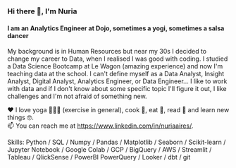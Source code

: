 ### Hi there 🍓, I'm Nuria
#### I am an Analytics Engineer at Dojo, sometimes a yogi, sometimes a salsa dancer

My background is in Human Resources but near my 30s I decided to change my career to Data, when I realised I was good with coding. I studied a Data Science Bootcamp at Le Wagon (amazing experience) and now I'm teaching data at the school. I can't define myself as a Data Analyst, Insight Analyst, Digital Analyst, Analytics Engineer, or Data Engineer... I like to work with data and if I don't know about some specific topic I'll figure it out, I like challenges and I'm not afraid of something new.

❤️  I love yoga 🧘🏻‍♀️ (exercise in general), cook 🍉, eat 🍣, read 📖 and learn new things 🤓.  
📫 You can reach me at https://www.linkedin.com/in/nuriaaires/.   

Skills: Python / SQL / Numpy / Pandas / Matplotlib / Seaborn / Scikit-learn / Jupyter Notebook / Google Colab / GCP / BigQuery / AWS / Streamlit / Tableau / QlickSense / PowerBI PowerQuery / Looker / dbt / git

<!--
**nairesc/nairesc** is a ✨ _special_ ✨ repository because its `README.md` (this file) appears on your GitHub profile.

